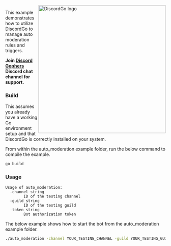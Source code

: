 <img align="right" alt="DiscordGo logo" src="/docs/img/discordgo.svg" width="400">

This example demonstrates how to utilize DiscordGo to manage auto moderation
rules and triggers.

**Join [Discord Gophers](https://discord.gg/0f1SbxBZjYoCtNPP)
Discord chat channel for support.**

### Build

This assumes you already have a working Go environment setup and that
DiscordGo is correctly installed on your system.

From within the auto_moderation example folder, run the below command to compile the
example.

```sh
go build
```

### Usage

```
Usage of auto_moderation:
  -channel string
    	ID of the testing channel
  -guild string
    	ID of the testing guild
  -token string
    	Bot authorization token
```

The below example shows how to start the bot from the auto_moderation example folder.

```sh
./auto_moderation -channel YOUR_TESTING_CHANNEL -guild YOUR_TESTING_GUILD -token YOUR_BOT_TOKEN
```
